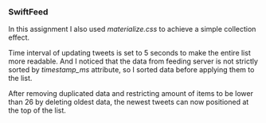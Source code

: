 ### SwiftFeed 

In this assignment I also used _materialize.css_ to achieve a simple collection effect.

Time interval of updating tweets is set to 5 seconds to make the entire list more readable. And I noticed that the data from feeding server is not strictly sorted by _timestamp_ms_ attribute, so I sorted data before applying them to the list.

After removing duplicated data and restricting amount of items to be lower than 26 by deleting oldest data, the newest tweets can now positioned at the top of the list.